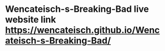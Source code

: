 # Wencateisch-s-Breaking-Bad live website link https://wencateisch.github.io/Wencateisch-s-Breaking-Bad/
